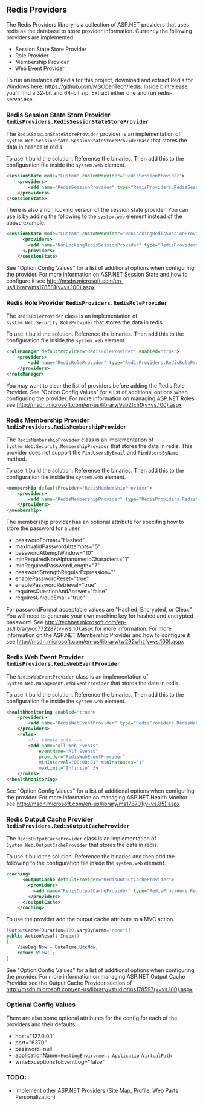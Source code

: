 Redis Providers
---------------------------

The Redis Providers library is a collection of ASP.NET providers that uses redis as the database to store provider information. Currently the following providers are implemented:

* Session State Store Provider
* Role Provider
* Membership Provider
* Web Event Provider

To run an instance of Redis for this project, download and extract Redis for Windows here: https://github.com/MSOpenTech/redis. 
Inside bin\release you'll find a 32-bit and 64-bit zip. Extract either one and run redis-server.exe.

### Redis Session State Store Provider `RedisProviders.RedisSessionStateStoreProvider`

The `RedisSessionStateStoreProvider` provider is an implementation of `System.Web.SessionState.SessionStateStoreProviderBase` that stores the data in hashes in redis.

To use it build the solution. Reference the binaries. Then add this to the configuration file inside the `system.web` element.

```xml 
<sessionState mode="Custom" customProvider="RedisSessionProvider">
	<providers>
		<add name="RedisSessionProvider" type="RedisProviders.RedisSessionStateStoreProvider, RedisProviders" />
	</providers>
</sessionState>
```

There is also a non locking version of the session state provider. You can use is by adding the following to the `system.web` element instead of the above example.

```xml
<sessionState mode="Custom" customProvider="NonLockingRedisSessionProvider">
      <providers>
        <add name="NonLockingRedisSessionProvider" type="RedisProviders.NonLockingRedisSessionStateStoreProvider, RedisProviders" />
      </providers>
    </sessionState>
```

See "Option Config Values" for a list of additional options when configuring the provider. For more information on ASP.NET Session State and how to configure it see http://msdn.microsoft.com/en-us/library/ms178581(v=vs.100).aspx



### Redis Role Provider `RedisProviders.RedisRoleProvider`

The `RedisRoleProvider` class is an implementation of `System.Web.Security.RoleProvider` that stores the data in redis.

To use it build the solution. Reference the binaries. Then add this to the configuration file inside the `system.web` element.

```xml
<roleManager defaultProvider="RedisRoleProvider" enabled="true">
	<providers>
		<add name="RedisRoleProvider" type="RedisProviders.RedisRoleProvider" />
	</providers>
</roleManager>
```

You may want to clear the list of providers before adding the Redis Role Provider. See "Option Config Values" for a list of additional options when configuring the provider. For more information on managing ASP.NET Roles see http://msdn.microsoft.com/en-us/library/9ab2fxh0(v=vs.100).aspx

### Redis Membership Provider `RedisProviders.RedisMembershipProvider`

The `RedisMembershipProvider` class is an implementation of `System.Web.Security.MembershipProvider` that stores the data in redis. This provider does not support the ```FindUsersByEmail``` and ```FindUsersByName``` method.

To use it build the solution. Reference the binaries. Then add this to the configuration file inside the `system.web` element.

```xml
<membership defaultProvider="RedisMembershipProvider">
	<providers>
		<add name="RedisMembershipProvider" type="RedisProviders.RedisMembershipProvider" />
	</providers>
</membership>
```

The membership provider has an optional attribute for specifing how to store the password for a user.

* passwordFormat="Hashed" 
* maxInvalidPasswordAttempts="5"
* passwordAttemptWindow="10"
* minRequiredNonAlphanumericCharacters="1"
* minRequiredPasswordLength="7"
* passwordStrengthRegularExpression=""
* enablePasswordReset="true"
* enablePasswordRetrieval="true"
* requiresQuestionAndAnswer="false"
* requiresUniqueEmail="true"

For passwordFormat acceptable values are "Hashed, Encrypted, or Clear." You will need to generate your own machine key for hashed and encrypted password. See http://technet.microsoft.com/en-us/library/cc772287(v=ws.10).aspx for more information. For more information on the ASP.NET Membership Provider and how to configure it see http://msdn.microsoft.com/en-us/library/tw292whz(v=vs.100).aspx

### Redis Web Event Provider `RedisProviders.RedisWebEventProvider`

The `RedisWebEventProvider` class is an implementation of `System.Web.Management.WebEventProvider` that stores the data in redis.

To use it build the solution. Reference the binaries. Then add this to the configuration file inside the `system.web` element.

```xml
<healthMonitoring enabled="true">
	<providers>
		<add name="RedisWebEventProvider" type="RedisProviders.RedisWebEventProvider" />
	</providers>
	<rules>
		<!-- sample rule -->
		<add name="All Web Events"
			eventName="All Events"
			provider="RedisWebEventProvider"
			minInterval="00:00:01" minInstances="1"
			maxLimit="Infinite" />
	</rules>
</healthMonitoring>
```

See "Option Config Values" for a list of additional options when configuring the provider. For more information on managing ASP.NET Health Monitor see http://msdn.microsoft.com/en-us/library/ms178701(v=vs.85).aspx

### Redis Output Cache Provider  `RedisProviders.RedisOutputCacheProvider`

The `RedisOutputCacheProvider` class is an implementation of `System.Web.OutputCacheProvider` that stores the data in redis.

To use it build the solution. Reference the binaries and then add the following to the configuration file inside the `system.web` element.

```xml
<caching>
      <outputCache defaultProvider="RedisOutputCacheProvider">
        <providers>
          <add name="RedisOutputCacheProvider" type="RedisProviders.RedisOutputCacheProvider"/>
        </providers>
      </outputCache>
    </caching>
```

To use the provider add the output cache attribute to a MVC action.

```csharp
[OutputCache(Duration=120,VaryByParam="none")]
public ActionResult Index()
{
    ViewBag.Now = DateTime.UtcNow;
    return View();
}
```

See "Option Config Values" for a list of additional options when configuring the provider. For more information on managing ASP.NET Output Cache Provider see the Output Cache Provider section of http://msdn.microsoft.com/en-us/library/vstudio/ms178597(v=vs.100).aspx

### Optional Config Values 

There are also some optional attributes for the config for each of the providers and their defaults:

* host="127.0.0.1"
* port="6379"
* password=null
* applicationName=```HostingEnvironment.ApplicationVirtualPath```
* writeExceptionsToEventLog="false"


### TODO:
* Implement other ASP.NET Providers (Site Map, Profile, Web Parts Personalization)




